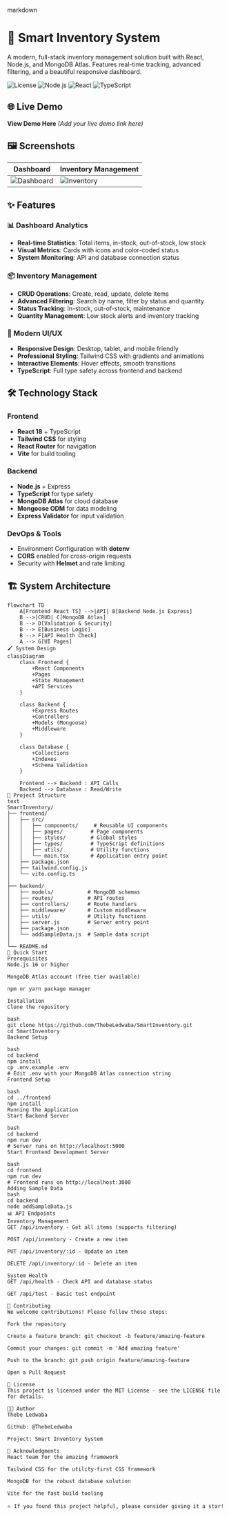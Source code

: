 markdown
# 🚀 Smart Inventory System

A modern, full-stack inventory management solution built with React, Node.js, and MongoDB Atlas. Features real-time tracking, advanced filtering, and a beautiful responsive dashboard.

![License](https://img.shields.io/badge/license-MIT-blue.svg)
![Node.js](https://img.shields.io/badge/Node.js-18+-green.svg)
![React](https://img.shields.io/badge/React-18-blue.svg)
![TypeScript](https://img.shields.io/badge/TypeScript-Full%20Support-blue.svg)

## 🌐 Live Demo
**View Demo Here** *(Add your live demo link here)*

## 🖼️ Screenshots
| Dashboard | Inventory Management |
|-----------|---------------------|
| ![Dashboard](https://via.placeholder.com/400x250?text=Dashboard+Preview) | ![Inventory](https://via.placeholder.com/400x250?text=Inventory+Preview) |

## ✨ Features

### 📊 Dashboard Analytics
- **Real-time Statistics**: Total items, in-stock, out-of-stock, low stock
- **Visual Metrics**: Cards with icons and color-coded status
- **System Monitoring**: API and database connection status

### 📦 Inventory Management
- **CRUD Operations**: Create, read, update, delete items
- **Advanced Filtering**: Search by name, filter by status and quantity
- **Status Tracking**: In-stock, out-of-stock, maintenance
- **Quantity Management**: Low stock alerts and inventory tracking

### 🎨 Modern UI/UX
- **Responsive Design**: Desktop, tablet, and mobile friendly
- **Professional Styling**: Tailwind CSS with gradients and animations
- **Interactive Elements**: Hover effects, smooth transitions
- **TypeScript**: Full type safety across frontend and backend

## 🛠 Technology Stack

### Frontend
- **React 18** + TypeScript
- **Tailwind CSS** for styling
- **React Router** for navigation
- **Vite** for build tooling

### Backend
- **Node.js** + Express
- **TypeScript** for type safety
- **MongoDB Atlas** for cloud database
- **Mongoose ODM** for data modeling
- **Express Validator** for input validation

### DevOps & Tools
- Environment Configuration with **dotenv**
- **CORS** enabled for cross-origin requests
- Security with **Helmet** and rate limiting

## 🏗 System Architecture

```mermaid
flowchart TD
    A[Frontend React TS] -->|API| B[Backend Node.js Express]
    B -->|CRUD| C[MongoDB Atlas]
    B --> D[Validation & Security]
    B --> E[Business Logic]
    B --> F[API Health Check]
    A --> G[UI Pages]
🖌 System Design
classDiagram
    class Frontend {
        +React Components
        +Pages
        +State Management
        +API Services
    }

    class Backend {
        +Express Routes
        +Controllers
        +Models (Mongoose)
        +Middleware
    }

    class Database {
        +Collections
        +Indexes
        +Schema Validation
    }

    Frontend --> Backend : API Calls
    Backend --> Database : Read/Write
📁 Project Structure
text
SmartInventory/
├── frontend/
│   ├── src/
│   │   ├── components/     # Reusable UI components
│   │   ├── pages/         # Page components
│   │   ├── styles/        # Global styles
│   │   ├── types/         # TypeScript definitions
│   │   ├── utils/         # Utility functions
│   │   └── main.tsx       # Application entry point
│   ├── package.json
│   ├── tailwind.config.js
│   └── vite.config.ts
│
├── backend/
│   ├── models/           # MongoDB schemas
│   ├── routes/           # API routes
│   ├── controllers/      # Route handlers
│   ├── middleware/       # Custom middleware
│   ├── utils/            # Utility functions
│   ├── server.js         # Server entry point
│   ├── package.json
│   └── addSampleData.js  # Sample data script
│
└── README.md
🚀 Quick Start
Prerequisites
Node.js 16 or higher

MongoDB Atlas account (free tier available)

npm or yarn package manager

Installation
Clone the repository

bash
git clone https://github.com/ThebeLedwaba/SmartInventory.git
cd SmartInventory
Backend Setup

bash
cd backend
npm install
cp .env.example .env
# Edit .env with your MongoDB Atlas connection string
Frontend Setup

bash
cd ../frontend
npm install
Running the Application
Start Backend Server

bash
cd backend
npm run dev
# Server runs on http://localhost:5000
Start Frontend Development Server

bash
cd frontend
npm run dev
# Frontend runs on http://localhost:3000
Adding Sample Data
bash
cd backend
node addSampleData.js
📊 API Endpoints
Inventory Management
GET /api/inventory - Get all items (supports filtering)

POST /api/inventory - Create a new item

PUT /api/inventory/:id - Update an item

DELETE /api/inventory/:id - Delete an item

System Health
GET /api/health - Check API and database status

GET /api/test - Basic test endpoint

🤝 Contributing
We welcome contributions! Please follow these steps:

Fork the repository

Create a feature branch: git checkout -b feature/amazing-feature

Commit your changes: git commit -m 'Add amazing feature'

Push to the branch: git push origin feature/amazing-feature

Open a Pull Request

📝 License
This project is licensed under the MIT License - see the LICENSE file for details.

👨‍💻 Author
Thebe Ledwaba

GitHub: @ThebeLedwaba

Project: Smart Inventory System

🙏 Acknowledgments
React team for the amazing framework

Tailwind CSS for the utility-first CSS framework

MongoDB for the robust database solution

Vite for the fast build tooling

⭐ If you found this project helpful, please consider giving it a star!
